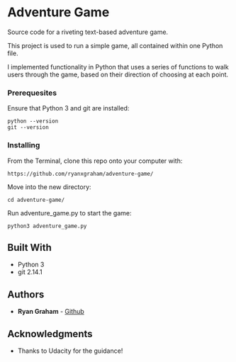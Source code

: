 # Adventure Game
Source code for a riveting text-based adventure game.

This project is used to run a simple game, all contained within one Python file.

I implemented functionality in Python that uses a series of functions to walk users through the game, based on their direction of choosing at each point.


### Prerequesites
Ensure that Python 3 and git are installed:
```
python --version
git --version
```


### Installing

From the Terminal, clone this repo onto your computer with:

```
https://github.com/ryanxgraham/adventure-game/
```

Move into the new directory:

```
cd adventure-game/
```

Run adventure_game.py to start the game:

```
python3 adventure_game.py
```


## Built With

* Python 3
* git 2.14.1

## Authors

* **Ryan Graham** - [Github](https://github.com/ryanxgraham)

## Acknowledgments

* Thanks to Udacity for the guidance!
